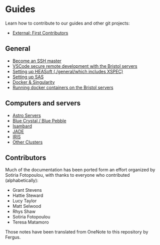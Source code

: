 # Guides

Learn how to contribute to our guides and other git projects:

- [External: First Contributors](https://github.com/firstcontributions/first-contributions)

## General

- [Become an SSH master](./general/ssh-master-user.md)
- [VSCode secure remote development with the Bristol servers](./general/vs-code-ssh.md)
- [Setting up HEASoft (./general/which includes XSPEC)](xspec-setup.md)
- [Setting up SAS](./general/sas-setup.md)
- [Docker & Singularity](./general/docker-singularity.md)
- [Running docker containers on the Bristol servers](./general/docker-singularity.md#running-docker-containers-on-the-astrophysics-servers)

## Computers and servers

- [Astro Servers](./computing/astro-servers.md)
- [Blue Crystal / Blue Pebble](./computing/blue-crystal.md)
- [Isambard](./computing/isambard.md)
- [JADE](./computing/jade.md)
- [IRIS](./computing/iris.md)
- [Other Clusters](./computing/other-clusters.md)

## Contributors

Much of the documentation has been ported form an effort organized by Sotiria Fotopoulou, with thanks to everyone who contributed (alphabetically):

- Grant Stevens
- Hattie Steward
- Lucy Taylor
- Matt Selwood
- Rhys Shaw
- Sotiria Fotopoulou
- Teresa Matamoro

Those notes have been translated from OneNote to this repository by Fergus.
